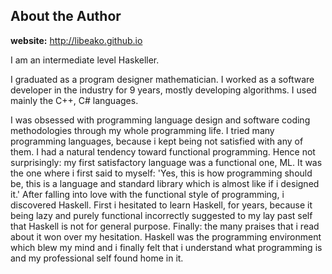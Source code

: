 ## About the Author

**website:** http://libeako.github.io

I am an intermediate level Haskeller.

I graduated as a program designer mathematician. I worked as a software developer in the
industry for 9 years, mostly developing algorithms. I used mainly the C++, C# languages.

I was obsessed with programming language design and software coding methodologies
through my whole programming life. I tried many programming languages, because i kept
being not satisfied with any of them. I had a natural tendency toward functional programming.
Hence not surprisingly: my first satisfactory language was a functional one, ML. It was the one
where i first said to myself: 'Yes, this is how programming should be, this is a language and
standard library which is almost like if i designed it.' After falling into love with the functional style of programming, i discovered Haskell. First i hesitated to learn Haskell, for years, because it being lazy and purely functional incorrectly suggested to my lay past self that
Haskell is not for general purpose. Finally: the many praises that i read about it won over my
hesitation. Haskell was the programming environment which blew my mind and i finally felt
that i understand what programming is and my professional self found home in it.